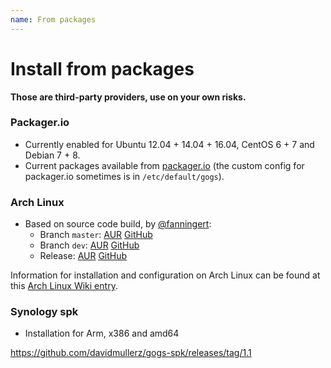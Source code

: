 ```yaml
---
name: From packages
---
```


# Install from packages

**Those are third-party providers, use on your own risks.**

### Packager.io

- Currently enabled for Ubuntu 12.04 + 14.04 + 16.04, CentOS 6 + 7 and Debian 7 + 8.
- Current packages available from [packager.io](https://packager.io/gh/pkgr/gogs) (the custom config for packager.io sometimes is in `/etc/default/gogs`).

### Arch Linux

- Based on source code build, by [@fanningert](https://github.com/fanningert):
	- Branch `master`: [AUR](https://aur.archlinux.org/packages/gogs-git/) [GitHub](https://github.com/fanningert/PKGBUILDs/tree/master/aur/gogs-git)
	- Branch `dev`: [AUR](https://aur.archlinux.org/packages/gogs-dev-git/) [GitHub](https://github.com/fanningert/PKGBUILDs/tree/master/aur/gogs-git-dev)
	- Release: [AUR](https://aur.archlinux.org/packages/gogs/) [GitHub](https://github.com/fanningert/PKGBUILDs/tree/master/aur/gogs)

Information for installation and configuration on Arch Linux can be found at this [Arch Linux Wiki entry](https://wiki.archlinux.org/index.php/Gogs).

### Synology spk

- Installation for Arm, x386 and amd64

https://github.com/davidmullerz/gogs-spk/releases/tag/1.1
